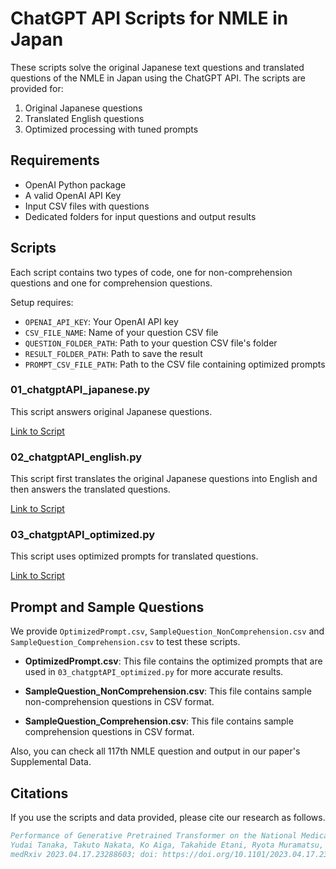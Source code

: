 # ChatGPT API Scripts for NMLE in Japan

These scripts solve the original Japanese text questions and translated questions of the NMLE in Japan using the ChatGPT API. The scripts are provided for:

1. Original Japanese questions
2. Translated English questions
3. Optimized processing with tuned prompts

## Requirements

- OpenAI Python package
- A valid OpenAI API Key
- Input CSV files with questions
- Dedicated folders for input questions and output results

## Scripts

Each script contains two types of code, one for non-comprehension questions and one for comprehension questions.

Setup requires:

- `OPENAI_API_KEY`: Your OpenAI API key
- `CSV_FILE_NAME`: Name of your question CSV file
- `QUESTION_FOLDER_PATH`: Path to your question CSV file's folder
- `RESULT_FOLDER_PATH`: Path to save the result
- `PROMPT_CSV_FILE_PATH`: Path to the CSV file containing optimized prompts

### 01_chatgptAPI_japanese.py

This script answers original Japanese questions.

[Link to Script](01_chatgptAPI_japanese.py)

### 02_chatgptAPI_english.py

This script first translates the original Japanese questions into English and then answers the translated questions.

[Link to Script](02_chatgptAPI_english.py)

### 03_chatgptAPI_optimized.py

This script uses optimized prompts for translated questions. 

[Link to Script](03_chatgptAPI_optimized.py)

## Prompt and Sample Questions

We provide `OptimizedPrompt.csv`, `SampleQuestion_NonComprehension.csv` and `SampleQuestion_Comprehension.csv` to test these scripts.

- **OptimizedPrompt.csv**: This file contains the optimized prompts that are used in `03_chatgptAPI_optimized.py` for more accurate results.

- **SampleQuestion_NonComprehension.csv**: This file contains sample non-comprehension questions in CSV format.
- **SampleQuestion_Comprehension.csv**: This file contains sample comprehension questions in CSV format. 

Also, you can check all 117th NMLE question and output in our paper's Supplemental Data.

## Citations
If you use the scripts and data provided, please cite our research as follows.

```bibtex
Performance of Generative Pretrained Transformer on the National Medical Licensing Examination in Japan
Yudai Tanaka, Takuto Nakata, Ko Aiga, Takahide Etani, Ryota Muramatsu, Shun Katagiri, Hiroyuki Kawai, Fumiya Higashino, Masahiro Enomoto, Masao Noda, Mitsuhiro Kometani, Masayuki Takamura, Takashi Yoneda, Hiroaki Kakizaki, Akihiro Nomura
medRxiv 2023.04.17.23288603; doi: https://doi.org/10.1101/2023.04.17.23288603
